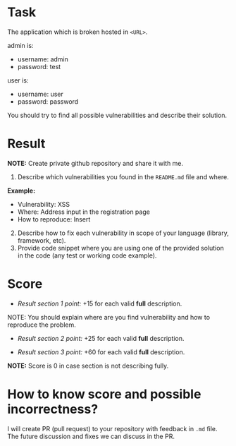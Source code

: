 # Task

The application which is broken hosted in `<URL>`.

admin is:
- username: admin
- password: test

user is:
- username: user
- password: password

You should try to find all possible vulnerabilities and describe their solution.

# Result

**NOTE:** Create private github repository and share it with me.

1. Describe which vulnerabilities you found in the `README.md` file and where.

**Example:**

- Vulnerability: XSS
- Where: Address input in the registration page
- How to reproduce: Insert <script>alert(1);</script>

2. Describe how to fix each vulnerability in scope of your language (library, framework, etc).
3. Provide code snippet where you are using one of the provided solution in the code (any test or working code example).

# Score

- _Result section 1 point:_ +15 for each valid **full** description.

NOTE: You should explain where are you find vulnerability and how to reproduce the problem.

- _Result section 2 point:_ +25 for each valid **full** description.

- _Result section 3 point:_ +60 for each valid **full** description.


**NOTE:** Score is 0 in case section is not describing fully.

# How to know score and possible incorrectness?

I will create PR (pull request) to your repository with feedback in `.md` file. 
The future discussion and fixes we can discuss in the PR.
